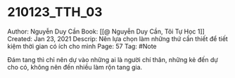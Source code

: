 # 210123_TTH_03

Author: Nguyễn Duy Cần
Book: [[@ Nguyễn Duy Cần, Tôi Tự Học 1]]
Created: Jan 23, 2021
Descrip: Nên lựa chọn làm những thứ cần thiết để tiết kiệm thời gian có ích cho mình
Page: 57
Tag: #Note

Đám tang thì chỉ nên dự vào những ai là người chí thân, những kẻ đến dự cho có, không nên đến nhiều làm rộn tang gia.